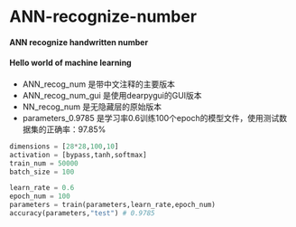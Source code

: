 # ANN-recognize-number
#### ANN recognize handwritten number
#### Hello world of machine learning

- ANN_recog_num 是带中文注释的主要版本
- ANN_recog_num_gui 是使用dearpygui的GUI版本
- NN_recog_num 是无隐藏层的原始版本
- parameters_0.9785 是学习率0.6训练100个epoch的模型文件，使用测试数据集的正确率：97.85%

```py
dimensions = [28*28,100,10]
activation = [bypass,tanh,softmax]
train_num = 50000
batch_size = 100

learn_rate = 0.6 
epoch_num = 100
parameters = train(parameters,learn_rate,epoch_num)
accuracy(parameters,"test") # 0.9785
```
